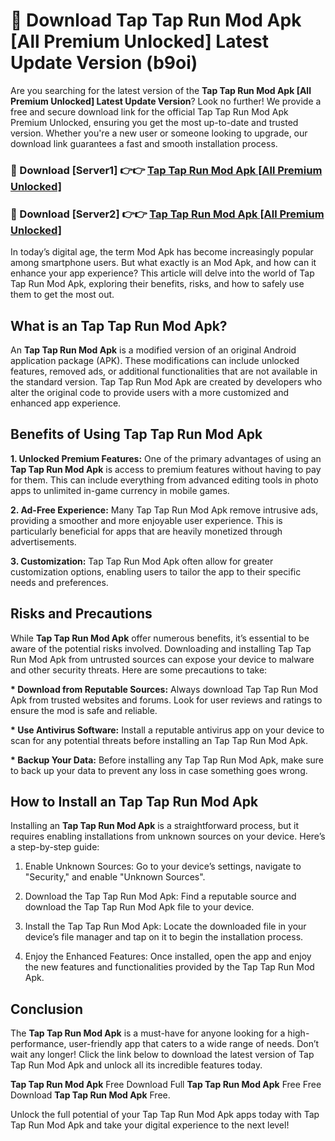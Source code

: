 # 🤖 Download Tap Tap Run Mod Apk [All Premium Unlocked] Latest Update Version (b9oi)

Are you searching for the latest version of the <strong>Tap Tap Run Mod Apk [All Premium Unlocked] Latest Update Version</strong>? Look no further! We provide a free and secure download link for the official Tap Tap Run Mod Apk Premium Unlocked, ensuring you get the most up-to-date and trusted version. Whether you're a new user or someone looking to upgrade, our download link guarantees a fast and smooth installation process.


<h3>📌 Download [Server1] 👉👉 <a href="https://hapymods.com?title=Tap+Tap+Run+Mod+Apk&ref=3B1">Tap Tap Run Mod Apk [All Premium Unlocked]</a></h3>

<h3>📌 Download [Server2] 👉👉 <a href="https://hapymods.com?title=Tap+Tap+Run+Mod+Apk&ref=3B1">Tap Tap Run Mod Apk [All Premium Unlocked]</a></h3>


In today’s digital age, the term Mod Apk has become increasingly popular among smartphone users. But what exactly is an Mod Apk, and how can it enhance your app experience? This article will delve into the world of Tap Tap Run Mod Apk, exploring their benefits, risks, and how to safely use them to get the most out.


<h2>What is an Tap Tap Run Mod Apk?</h2>

An <strong>Tap Tap Run Mod Apk</strong> is a modified version of an original Android application package (APK). These modifications can include unlocked features, removed ads, or additional functionalities that are not available in the standard version. Tap Tap Run Mod Apk are created by developers who alter the original code to provide users with a more customized and enhanced app experience.


<h2>Benefits of Using Tap Tap Run Mod Apk</h2>

<strong> 1. Unlocked Premium Features:</strong> One of the primary advantages of using an <strong>Tap Tap Run Mod Apk</strong> is access to premium features without having to pay for them. This can include everything from advanced editing tools in photo apps to unlimited in-game currency in mobile games.

<strong> 2. Ad-Free Experience:</strong> Many Tap Tap Run Mod Apk remove intrusive ads, providing a smoother and more enjoyable user experience. This is particularly beneficial for apps that are heavily monetized through advertisements.

<strong> 3. Customization:</strong> Tap Tap Run Mod Apk often allow for greater customization options, enabling users to tailor the app to their specific needs and preferences.


<h2>Risks and Precautions</h2>

While <strong>Tap Tap Run Mod Apk</strong> offer numerous benefits, it’s essential to be aware of the potential risks involved. Downloading and installing Tap Tap Run Mod Apk from untrusted sources can expose your device to malware and other security threats. Here are some precautions to take:

<strong> * Download from Reputable Sources:</strong> Always download Tap Tap Run Mod Apk from trusted websites and forums. Look for user reviews and ratings to ensure the mod is safe and reliable.

<strong> * Use Antivirus Software:</strong> Install a reputable antivirus app on your device to scan for any potential threats before installing an Tap Tap Run Mod Apk.

<strong> * Backup Your Data:</strong> Before installing any Tap Tap Run Mod Apk, make sure to back up your data to prevent any loss in case something goes wrong.


<h2>How to Install an Tap Tap Run Mod Apk</h2>

Installing an <strong>Tap Tap Run Mod Apk</strong> is a straightforward process, but it requires enabling installations from unknown sources on your device. Here’s a step-by-step guide:

 1. Enable Unknown Sources: Go to your device’s settings, navigate to "Security," and enable "Unknown Sources".

 2. Download the Tap Tap Run Mod Apk: Find a reputable source and download the Tap Tap Run Mod Apk file to your device.

 3. Install the Tap Tap Run Mod Apk: Locate the downloaded file in your device’s file manager and tap on it to begin the installation process.

 4. Enjoy the Enhanced Features: Once installed, open the app and enjoy the new features and functionalities provided by the Tap Tap Run Mod Apk.


<h2><strong>Conclusion</strong></h2>

The <strong>Tap Tap Run Mod Apk</strong> is a must-have for anyone looking for a high-performance, user-friendly app that caters to a wide range of needs. Don’t wait any longer! Click the link below to download the latest version of Tap Tap Run Mod Apk and unlock all its incredible features today.

<strong>Tap Tap Run Mod Apk</strong> Free Download Full <strong>Tap Tap Run Mod Apk</strong> Free Free Download <strong>Tap Tap Run Mod Apk</strong> Free.

Unlock the full potential of your Tap Tap Run Mod Apk apps today with Tap Tap Run Mod Apk and take your digital experience to the next level!